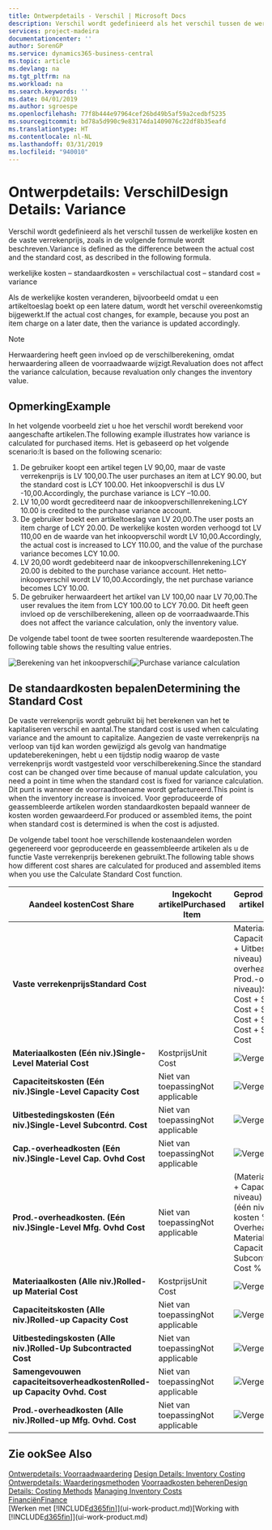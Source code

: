 ```yaml
---
title: Ontwerpdetails - Verschil | Microsoft Docs
description: Verschil wordt gedefinieerd als het verschil tussen de werkelijke kosten en de vaste verrekenprijs, zoals in de volgende formule wordt beschreven.
services: project-madeira
documentationcenter: ''
author: SorenGP
ms.service: dynamics365-business-central
ms.topic: article
ms.devlang: na
ms.tgt_pltfrm: na
ms.workload: na
ms.search.keywords: ''
ms.date: 04/01/2019
ms.author: sgroespe
ms.openlocfilehash: 77f8b444e97964cef26bd49b5af59a2cedbf5235
ms.sourcegitcommit: bd78a5d990c9e83174da1409076c22df8b35eafd
ms.translationtype: HT
ms.contentlocale: nl-NL
ms.lasthandoff: 03/31/2019
ms.locfileid: "940010"
---
```

# <a name="design-details-variance"></a><span data-ttu-id="24232-103">Ontwerpdetails: Verschil</span><span class="sxs-lookup"><span data-stu-id="24232-103">Design Details: Variance</span></span>
<span data-ttu-id="24232-104">Verschil wordt gedefinieerd als het verschil tussen de werkelijke kosten en de vaste verrekenprijs, zoals in de volgende formule wordt beschreven.</span><span class="sxs-lookup"><span data-stu-id="24232-104">Variance is defined as the difference between the actual cost and the standard cost, as described in the following formula.</span></span>  

 <span data-ttu-id="24232-105">werkelijke kosten – standaardkosten = verschil</span><span class="sxs-lookup"><span data-stu-id="24232-105">actual cost – standard cost = variance</span></span>  

 <span data-ttu-id="24232-106">Als de werkelijke kosten veranderen, bijvoorbeeld omdat u een artikeltoeslag boekt op een latere datum, wordt het verschil overeenkomstig bijgewerkt.</span><span class="sxs-lookup"><span data-stu-id="24232-106">If the actual cost changes, for example, because you post an item charge on a later date, then the variance is updated accordingly.</span></span>  

> [!NOTE]  
>  <span data-ttu-id="24232-107">Herwaardering heeft geen invloed op de verschilberekening, omdat herwaardering alleen de voorraadwaarde wijzigt.</span><span class="sxs-lookup"><span data-stu-id="24232-107">Revaluation does not affect the variance calculation, because revaluation only changes the inventory value.</span></span>  

## <a name="example"></a><span data-ttu-id="24232-108">Opmerking</span><span class="sxs-lookup"><span data-stu-id="24232-108">Example</span></span>  
 <span data-ttu-id="24232-109">In het volgende voorbeeld ziet u hoe het verschil wordt berekend voor aangeschafte artikelen.</span><span class="sxs-lookup"><span data-stu-id="24232-109">The following example illustrates how variance is calculated for purchased items.</span></span> <span data-ttu-id="24232-110">Het is gebaseerd op het volgende scenario:</span><span class="sxs-lookup"><span data-stu-id="24232-110">It is based on the following scenario:</span></span>  

1.  <span data-ttu-id="24232-111">De gebruiker koopt een artikel tegen LV 90,00, maar de vaste verrekenprijs is LV 100,00.</span><span class="sxs-lookup"><span data-stu-id="24232-111">The user purchases an item at LCY 90.00, but the standard cost is LCY 100.00.</span></span> <span data-ttu-id="24232-112">Het inkoopverschil is dus LV -10,00.</span><span class="sxs-lookup"><span data-stu-id="24232-112">Accordingly, the purchase variance is LCY –10.00.</span></span>  
2.  <span data-ttu-id="24232-113">LV 10,00 wordt gecrediteerd naar de inkoopverschillenrekening.</span><span class="sxs-lookup"><span data-stu-id="24232-113">LCY 10.00 is credited to the purchase variance account.</span></span>  
3.  <span data-ttu-id="24232-114">De gebruiker boekt een artikeltoeslag van LV 20,00.</span><span class="sxs-lookup"><span data-stu-id="24232-114">The user posts an item charge of LCY 20.00.</span></span> <span data-ttu-id="24232-115">De werkelijke kosten worden verhoogd tot LV 110,00 en de waarde van het inkoopverschil wordt LV 10,00.</span><span class="sxs-lookup"><span data-stu-id="24232-115">Accordingly, the actual cost is increased to LCY 110.00, and the value of the purchase variance becomes LCY 10.00.</span></span>  
4.  <span data-ttu-id="24232-116">LV 20,00 wordt gedebiteerd naar de inkoopverschillenrekening.</span><span class="sxs-lookup"><span data-stu-id="24232-116">LCY 20.00 is debited to the purchase variance account.</span></span> <span data-ttu-id="24232-117">Het netto-inkoopverschil wordt LV 10,00.</span><span class="sxs-lookup"><span data-stu-id="24232-117">Accordingly, the net purchase variance becomes LCY 10.00.</span></span>  
5.  <span data-ttu-id="24232-118">De gebruiker herwaardeert het artikel van LV 100,00 naar LV 70,00.</span><span class="sxs-lookup"><span data-stu-id="24232-118">The user revalues the item from LCY 100.00 to LCY 70.00.</span></span> <span data-ttu-id="24232-119">Dit heeft geen invloed op de verschilberekening, alleen op de voorraadwaarde.</span><span class="sxs-lookup"><span data-stu-id="24232-119">This does not affect the variance calculation, only the inventory value.</span></span>  

 <span data-ttu-id="24232-120">De volgende tabel toont de twee soorten resulterende waardeposten.</span><span class="sxs-lookup"><span data-stu-id="24232-120">The following table shows the resulting value entries.</span></span>  

 <span data-ttu-id="24232-121">![Berekening van het inkoopverschil](media/design_details_inventory_costing_11_purchase_variance.png "Berekening van het inkoopverschil")</span><span class="sxs-lookup"><span data-stu-id="24232-121">![Purchase variance calculation](media/design_details_inventory_costing_11_purchase_variance.png "Purchase variance calculation")</span></span>  

## <a name="determining-the-standard-cost"></a><span data-ttu-id="24232-122">De standaardkosten bepalen</span><span class="sxs-lookup"><span data-stu-id="24232-122">Determining the Standard Cost</span></span>  
 <span data-ttu-id="24232-123">De vaste verrekenprijs wordt gebruikt bij het berekenen van het te kapitaliseren verschil en aantal.</span><span class="sxs-lookup"><span data-stu-id="24232-123">The standard cost is used when calculating variance and the amount to capitalize.</span></span> <span data-ttu-id="24232-124">Aangezien de vaste verrekenprijs na verloop van tijd kan worden gewijzigd als gevolg van handmatige updateberekeningen, hebt u een tijdstip nodig waarop de vaste verrekenprijs wordt vastgesteld voor verschilberekening.</span><span class="sxs-lookup"><span data-stu-id="24232-124">Since the standard cost can be changed over time because of manual update calculation, you need a point in time when the standard cost is fixed for variance calculation.</span></span> <span data-ttu-id="24232-125">Dit punt is wanneer de voorraadtoename wordt gefactureerd.</span><span class="sxs-lookup"><span data-stu-id="24232-125">This point is when the inventory increase is invoiced.</span></span> <span data-ttu-id="24232-126">Voor geproduceerde of geassembleerde artikelen worden standaardkosten bepaald wanneer de kosten worden gewaardeerd.</span><span class="sxs-lookup"><span data-stu-id="24232-126">For produced or assembled items, the point when standard cost is determined is when the cost is adjusted.</span></span>  

 <span data-ttu-id="24232-127">De volgende tabel toont hoe verschillende kostenaandelen worden gegenereerd voor geproduceerde en geassembleerde artikelen als u de functie Vaste verrekenprijs berekenen gebruikt.</span><span class="sxs-lookup"><span data-stu-id="24232-127">The following table shows how different cost shares are calculated for produced and assembled items when you use the Calculate Standard Cost function.</span></span>  

|<span data-ttu-id="24232-128">Aandeel kosten</span><span class="sxs-lookup"><span data-stu-id="24232-128">Cost Share</span></span>|<span data-ttu-id="24232-129">Ingekocht artikel</span><span class="sxs-lookup"><span data-stu-id="24232-129">Purchased Item</span></span>|<span data-ttu-id="24232-130">Geproduceerd/geassembleerd artikel</span><span class="sxs-lookup"><span data-stu-id="24232-130">Produced/Assembled Item</span></span>|  
|----------------|--------------------|------------------------------|  
|<span data-ttu-id="24232-131">**Vaste verrekenprijs**</span><span class="sxs-lookup"><span data-stu-id="24232-131">**Standard Cost**</span></span>||<span data-ttu-id="24232-132">Materiaalkosten (één niveau) + Capaciteitskosten (één niveau) + Uitbestedingskosten (één niveau) + Cap.-overheadkosten (één niveau) + Prod.-overheadkosten (één niveau)</span><span class="sxs-lookup"><span data-stu-id="24232-132">Single-Level Material Cost + Single-Level Capacity Cost + Single-Level Subcontrd. Cost + Single-Level Cap. Ovhd. Cost + Single-Level Mfg. Ovhd. Cost</span></span>|  
|<span data-ttu-id="24232-133">**Materiaalkosten (Eén niv.)**</span><span class="sxs-lookup"><span data-stu-id="24232-133">**Single-Level Material Cost**</span></span>|<span data-ttu-id="24232-134">Kostprijs</span><span class="sxs-lookup"><span data-stu-id="24232-134">Unit Cost</span></span>|<span data-ttu-id="24232-135">![Vergelijking 1](media/design_details_inventory_costing_11_equation_1.png "Vergelijking 1")</span><span class="sxs-lookup"><span data-stu-id="24232-135">![Equation 1](media/design_details_inventory_costing_11_equation_1.png "Equation 1")</span></span>|  
|<span data-ttu-id="24232-136">**Capaciteitskosten (Eén niv.)**</span><span class="sxs-lookup"><span data-stu-id="24232-136">**Single-Level Capacity Cost**</span></span>|<span data-ttu-id="24232-137">Niet van toepassing</span><span class="sxs-lookup"><span data-stu-id="24232-137">Not applicable</span></span>|<span data-ttu-id="24232-138">![Vergelijking 2](media/design_details_inventory_costing_11_equation_2.png "Vergelijking 2")</span><span class="sxs-lookup"><span data-stu-id="24232-138">![Equation 2](media/design_details_inventory_costing_11_equation_2.png "Equation 2")</span></span>|  
|<span data-ttu-id="24232-139">**Uitbestedingskosten (Eén niv.)**</span><span class="sxs-lookup"><span data-stu-id="24232-139">**Single-Level Subcontrd. Cost**</span></span>|<span data-ttu-id="24232-140">Niet van toepassing</span><span class="sxs-lookup"><span data-stu-id="24232-140">Not applicable</span></span>|<span data-ttu-id="24232-141">![Vergelijking 3](media/design_details_inventory_costing_11_equation_3.png "Vergelijking 3")</span><span class="sxs-lookup"><span data-stu-id="24232-141">![Equation 3](media/design_details_inventory_costing_11_equation_3.png "Equation 3")</span></span>|  
|<span data-ttu-id="24232-142">**Cap.-overheadkosten (Eén niv.)**</span><span class="sxs-lookup"><span data-stu-id="24232-142">**Single-Level Cap. Ovhd Cost**</span></span>|<span data-ttu-id="24232-143">Niet van toepassing</span><span class="sxs-lookup"><span data-stu-id="24232-143">Not applicable</span></span>|<span data-ttu-id="24232-144">![Vergelijking 4](media/design_details_inventory_costing_11_equation_4.png "Vergelijking 4")</span><span class="sxs-lookup"><span data-stu-id="24232-144">![Equation 4](media/design_details_inventory_costing_11_equation_4.png "Equation 4")</span></span>|  
|<span data-ttu-id="24232-145">**Prod.-overheadkosten. (Eén niv.)**</span><span class="sxs-lookup"><span data-stu-id="24232-145">**Single-Level Mfg. Ovhd Cost**</span></span>|<span data-ttu-id="24232-146">Niet van toepassing</span><span class="sxs-lookup"><span data-stu-id="24232-146">Not applicable</span></span>|<span data-ttu-id="24232-147">(Materiaalkosten (één niveau) + Capaciteitskosten (één niveau) + Uitbestedingskosten (één niveau)) \* Indirecte kosten % / 100 + Overheadtarief</span><span class="sxs-lookup"><span data-stu-id="24232-147">(Single-Level Material Cost + Single-Level Capacity Cost + Single-Level Subcontrd. Cost) \* Indirect Cost % / 100 + Overhead Rate</span></span>|  
|<span data-ttu-id="24232-148">**Materiaalkosten (Alle niv.)**</span><span class="sxs-lookup"><span data-stu-id="24232-148">**Rolled-up Material Cost**</span></span>|<span data-ttu-id="24232-149">Kostprijs</span><span class="sxs-lookup"><span data-stu-id="24232-149">Unit Cost</span></span>|<span data-ttu-id="24232-150">![Vergelijking 5](media/design_details_inventory_costing_11_equation_5.png "Vergelijking 5")</span><span class="sxs-lookup"><span data-stu-id="24232-150">![Equation 5](media/design_details_inventory_costing_11_equation_5.png "Equation 5")</span></span>|  
|<span data-ttu-id="24232-151">**Capaciteitskosten (Alle niv.)**</span><span class="sxs-lookup"><span data-stu-id="24232-151">**Rolled-up Capacity Cost**</span></span>|<span data-ttu-id="24232-152">Niet van toepassing</span><span class="sxs-lookup"><span data-stu-id="24232-152">Not applicable</span></span>|<span data-ttu-id="24232-153">![Vergelijking 6](media/design_details_inventory_costing_11_equation_6.png "Vergelijking 6")</span><span class="sxs-lookup"><span data-stu-id="24232-153">![Equation 6](media/design_details_inventory_costing_11_equation_6.png "Equation 6")</span></span>|  
|<span data-ttu-id="24232-154">**Uitbestedingskosten (Alle niv.)**</span><span class="sxs-lookup"><span data-stu-id="24232-154">**Rolled-Up Subcontracted Cost**</span></span>|<span data-ttu-id="24232-155">Niet van toepassing</span><span class="sxs-lookup"><span data-stu-id="24232-155">Not applicable</span></span>|<span data-ttu-id="24232-156">![Vergelijking 7](media/design_details_inventory_costing_11_equation_7.png "Vergelijking 7")</span><span class="sxs-lookup"><span data-stu-id="24232-156">![Equation 7](media/design_details_inventory_costing_11_equation_7.png "Equation 7")</span></span>|  
|<span data-ttu-id="24232-157">**Samengevouwen capaciteitsoverheadkosten**</span><span class="sxs-lookup"><span data-stu-id="24232-157">**Rolled-up Capacity Ovhd. Cost**</span></span>|<span data-ttu-id="24232-158">Niet van toepassing</span><span class="sxs-lookup"><span data-stu-id="24232-158">Not applicable</span></span>|<span data-ttu-id="24232-159">![Vergelijking 8](media/design_details_inventory_costing_11_equation_8.png "Vergelijking 8")</span><span class="sxs-lookup"><span data-stu-id="24232-159">![Equation 8](media/design_details_inventory_costing_11_equation_8.png "Equation 8")</span></span>|  
|<span data-ttu-id="24232-160">**Prod.-overheadkosten (Alle niv.)**</span><span class="sxs-lookup"><span data-stu-id="24232-160">**Rolled-up Mfg. Ovhd. Cost**</span></span>|<span data-ttu-id="24232-161">Niet van toepassing</span><span class="sxs-lookup"><span data-stu-id="24232-161">Not applicable</span></span>|<span data-ttu-id="24232-162">![Vergelijking 9](media/design_details_inventory_costing_11_equation_9.png "Vergelijking 9")</span><span class="sxs-lookup"><span data-stu-id="24232-162">![Equation 9](media/design_details_inventory_costing_11_equation_9.png "Equation 9")</span></span>|  

## <a name="see-also"></a><span data-ttu-id="24232-163">Zie ook</span><span class="sxs-lookup"><span data-stu-id="24232-163">See Also</span></span>  
 <span data-ttu-id="24232-164">[Ontwerpdetails: Voorraadwaardering](design-details-inventory-costing.md) </span><span class="sxs-lookup"><span data-stu-id="24232-164">[Design Details: Inventory Costing](design-details-inventory-costing.md) </span></span>  
 <span data-ttu-id="24232-165">[Ontwerpdetails: Waarderingsmethoden](design-details-costing-methods.md) [Voorraadkosten beheren](finance-manage-inventory-costs.md)</span><span class="sxs-lookup"><span data-stu-id="24232-165">[Design Details: Costing Methods](design-details-costing-methods.md) [Managing Inventory Costs](finance-manage-inventory-costs.md)</span></span>  
 [<span data-ttu-id="24232-166">Financiën</span><span class="sxs-lookup"><span data-stu-id="24232-166">Finance</span></span>](finance.md)  
 <span data-ttu-id="24232-167">[Werken met [!INCLUDE[d365fin](includes/d365fin_md.md)]](ui-work-product.md)</span><span class="sxs-lookup"><span data-stu-id="24232-167">[Working with [!INCLUDE[d365fin](includes/d365fin_md.md)]](ui-work-product.md)</span></span>
